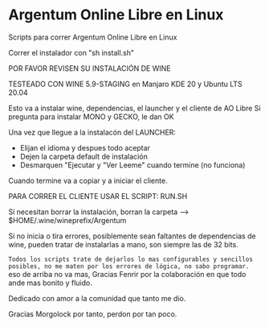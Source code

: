 # Argentum Online Libre en Linux

Scripts para correr Argentum Online Libre en Linux

Correr el instalador con "sh install.sh"

POR FAVOR REVISEN SU INSTALACIÓN DE WINE

TESTEADO CON WINE 5.9-STAGING en Manjaro KDE 20 y Ubuntu LTS 20.04

Esto va a instalar wine, dependencias, el launcher y el cliente de AO Libre
Si pregunta para instalar MONO y GECKO, le dan OK

Una vez que llegue a la instalacón del LAUNCHER:

  - Elijan el idioma y despues todo aceptar
  - Dejen la carpeta default de instalación
  - Desmarquen "Ejecutar y "Ver Leeme" cuando termine (no funciona)
  
Cuando termine va a copiar y a iniciar el cliente.

PARA CORRER EL CLIENTE USAR EL SCRIPT: RUN.SH

Si necesitan borrar la instalación, borran la carpeta --> $HOME/.wine/wineprefix/Argentum

Si no inicia o tira errores, posiblemente sean faltantes de dependencias de wine, pueden tratar de instalarlas a mano, son siempre las de 32 bits.

`Todos los scripts trate de dejarlos lo mas configurables y sencillos posibles, no me maten por los errores de lógica, no sabo programar.`
eso de arriba no va mas, Gracias Fenrir por la colaboración en que todo ande mas bonito y fluido.

Dedicado con amor a la comunidad que tanto me dio.

Gracias Morgolock por tanto, perdon por tan poco.

